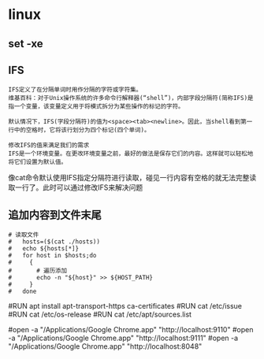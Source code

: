 # linux

## set -xe


## IFS
```text
IFS定义了在分隔单词时用作分隔的字符或字符集。
维基百科：对于Unix操作系统的许多命令行解释器(“shell”)，内部字段分隔符(简称IFS)是指一个变量，该变量定义用于将模式拆分为某些操作的标记的字符。

默认情况下，IFS(字段分隔符)的值为<space><tab><newline>。因此，当shell看到第一行中的空格时，它将该行划分为四个标记(四个单词)。

修改IFS的值来满足我们的需求
IFS是一个环境变量。在更改环境变量之前，最好的做法是保存它们的内容。这样就可以轻松地将它们设置为默认值。
```
像cat命令默认使用IFS指定分隔符进行读取，碰见一行内容有空格的就无法完整读取一行了。此时可以通过修改IFS来解决问题


## 追加内容到文件末尾
```shell
# 读取文件
#   hosts=($(cat ./hosts))
#   echo ${hosts[*]}
#   for host in $hosts;do
#     {
#       # 遍历添加
#       echo -n "${host}" >> ${HOST_PATH}
#     }
#   done
```

#RUN apt install apt-transport-https ca-certificates
#RUN cat /etc/issue
#RUN cat /etc/os-release
#RUN cat /etc/apt/sources.list

#open -a "/Applications/Google Chrome.app" "http://localhost:9110"
#open -a "/Applications/Google Chrome.app" "http://localhost:9111"
#open -a "/Applications/Google Chrome.app" "http://localhost:8048"